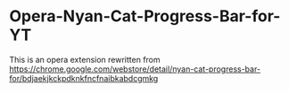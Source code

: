 # Opera-Nyan-Cat-Progress-Bar-for-YT
This is an opera extension rewritten from https://chrome.google.com/webstore/detail/nyan-cat-progress-bar-for/bdjaekjkckpdknkfncfnaibkabdcgmkg
